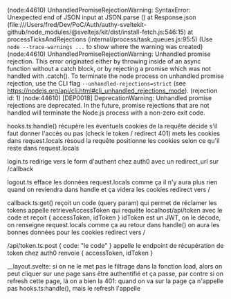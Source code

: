 
(node:44610) UnhandledPromiseRejectionWarning: SyntaxError: Unexpected end of JSON input
    at JSON.parse (<anonymous>)
    at Response.json (file:///Users/fred/Dev/PoC/Auth/authy-sveltekit-github/node_modules/@sveltejs/kit/dist/install-fetch.js:546:15)
    at processTicksAndRejections (internal/process/task_queues.js:95:5)
(Use `node --trace-warnings ...` to show where the warning was created)
(node:44610) UnhandledPromiseRejectionWarning: Unhandled promise rejection. This error originated either by throwing inside of an async function without a catch block, or by rejecting a promise which was not handled with .catch(). To terminate the node process on unhandled promise rejection, use the CLI flag `--unhandled-rejections=strict` (see https://nodejs.org/api/cli.html#cli_unhandled_rejections_mode). (rejection id: 1)
(node:44610) [DEP0018] DeprecationWarning: Unhandled promise rejections are deprecated. In the future, promise rejections that are not handled will terminate the Node.js process with a non-zero exit code.





hooks.ts:handle()
    récupère les éventuels cookies de la requête
    décide s'il faut donner l'accès ou pas (check le token / redirect 401)
    mets les cookies dans request.locals
    résoud la requête
    positionne les cookies selon ce qu'il reste dans request.locals

login.ts
    redirige vers le form d'authent chez auth0 avec un redirect_url sur /callback

logout.ts
    efface les données request.locals comme ça il n'y aura plus rien quand on reviendra dans handle et ça videra les cookies
    redirect vers /

callback.ts:get()
    reçoit un code (query param) qui permet de réclamer les tokens
    appelle retrieveAccessToken qui requête localhost/api/token avec le code et reçoit { accessToken, idToken }
    idToken est un JWT, on le décode, on renseigne request.locals comme ça au retour dans handle() on aura les bonnes données pour les cookies
    redirect vers /

/api/token.ts:post { code: "le code" }
    appelle le endpoint de récupération de token chez auth0
    renvoie { accessToken, idToken }

__layout.svelte:
    si on ne le met pas le filtrage dans la fonction load, alors on peut cliquer sur une page sans être authentifié et ça passe, par contre si on refresh cette page, là on a bien la 401: quand on va sur la page ça n'appelle pas hooks.ts:handle(), mais le refresh l'appelle